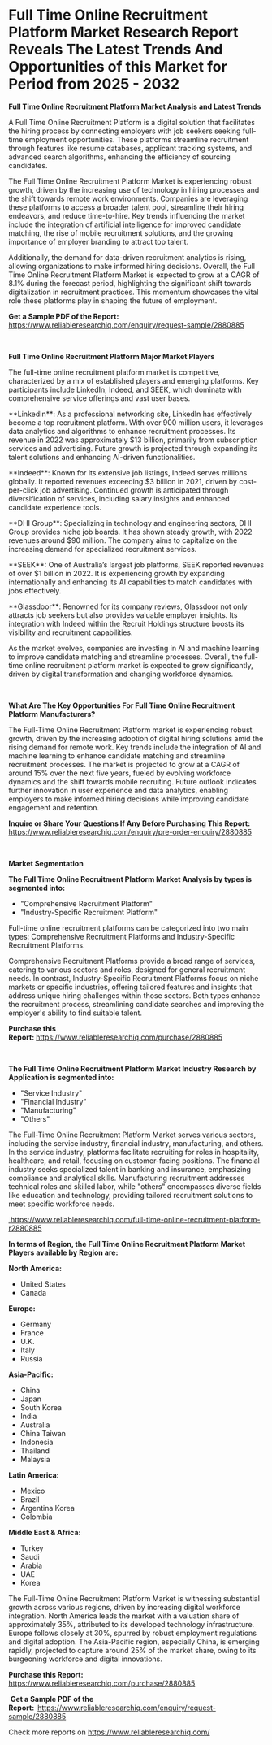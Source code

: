<p><h1>Full Time Online Recruitment Platform Market Research Report Reveals The Latest Trends And Opportunities of this Market for Period from 2025 - 2032</h1></p><p><strong>Full Time Online Recruitment Platform Market Analysis and Latest Trends</strong></p>
<p><p>A Full Time Online Recruitment Platform is a digital solution that facilitates the hiring process by connecting employers with job seekers seeking full-time employment opportunities. These platforms streamline recruitment through features like resume databases, applicant tracking systems, and advanced search algorithms, enhancing the efficiency of sourcing candidates.</p><p>The Full Time Online Recruitment Platform Market is experiencing robust growth, driven by the increasing use of technology in hiring processes and the shift towards remote work environments. Companies are leveraging these platforms to access a broader talent pool, streamline their hiring endeavors, and reduce time-to-hire. Key trends influencing the market include the integration of artificial intelligence for improved candidate matching, the rise of mobile recruitment solutions, and the growing importance of employer branding to attract top talent.</p><p>Additionally, the demand for data-driven recruitment analytics is rising, allowing organizations to make informed hiring decisions. Overall, the Full Time Online Recruitment Platform Market is expected to grow at a CAGR of 8.1% during the forecast period, highlighting the significant shift towards digitalization in recruitment practices. This momentum showcases the vital role these platforms play in shaping the future of employment.</p></p>
<p><strong>Get a Sample PDF of the Report:&nbsp;</strong> <a href="https://www.reliableresearchiq.com/enquiry/request-sample/2880885?utm_campaign=2732&utm_medium=2&utm_source=Github&utm_content=ia&utm_term=12032025&utm_id=full-time-online-recruitment-platform">https://www.reliableresearchiq.com/enquiry/request-sample/2880885</a></p>
<p>&nbsp;</p>
<p><strong>Full Time Online Recruitment Platform Major Market Players</strong></p>
<p><p>The full-time online recruitment platform market is competitive, characterized by a mix of established players and emerging platforms. Key participants include LinkedIn, Indeed, and SEEK, which dominate with comprehensive service offerings and vast user bases.</p><p>**LinkedIn**: As a professional networking site, LinkedIn has effectively become a top recruitment platform. With over 900 million users, it leverages data analytics and algorithms to enhance recruitment processes. Its revenue in 2022 was approximately $13 billion, primarily from subscription services and advertising. Future growth is projected through expanding its talent solutions and enhancing AI-driven functionalities.</p><p>**Indeed**: Known for its extensive job listings, Indeed serves millions globally. It reported revenues exceeding $3 billion in 2021, driven by cost-per-click job advertising. Continued growth is anticipated through diversification of services, including salary insights and enhanced candidate experience tools.</p><p>**DHI Group**: Specializing in technology and engineering sectors, DHI Group provides niche job boards. It has shown steady growth, with 2022 revenues around $90 million. The company aims to capitalize on the increasing demand for specialized recruitment services.</p><p>**SEEK**: One of Australia’s largest job platforms, SEEK reported revenues of over $1 billion in 2022. It is experiencing growth by expanding internationally and enhancing its AI capabilities to match candidates with jobs effectively.</p><p>**Glassdoor**: Renowned for its company reviews, Glassdoor not only attracts job seekers but also provides valuable employer insights. Its integration with Indeed within the Recruit Holdings structure boosts its visibility and recruitment capabilities.</p><p>As the market evolves, companies are investing in AI and machine learning to improve candidate matching and streamline processes. Overall, the full-time online recruitment platform market is expected to grow significantly, driven by digital transformation and changing workforce dynamics.</p></p>
<p>&nbsp;</p>
<p><strong>What Are The Key Opportunities For Full Time Online Recruitment Platform Manufacturers?</strong></p>
<p><p>The Full-Time Online Recruitment Platform market is experiencing robust growth, driven by the increasing adoption of digital hiring solutions amid the rising demand for remote work. Key trends include the integration of AI and machine learning to enhance candidate matching and streamline recruitment processes. The market is projected to grow at a CAGR of around 15% over the next five years, fueled by evolving workforce dynamics and the shift towards mobile recruiting. Future outlook indicates further innovation in user experience and data analytics, enabling employers to make informed hiring decisions while improving candidate engagement and retention.</p></p>
<p><strong>Inquire or Share Your Questions If Any Before Purchasing This Report:</strong> <a href="https://www.reliableresearchiq.com/enquiry/pre-order-enquiry/2880885?utm_campaign=2732&utm_medium=2&utm_source=Github&utm_content=ia&utm_term=12032025&utm_id=full-time-online-recruitment-platform">https://www.reliableresearchiq.com/enquiry/pre-order-enquiry/2880885</a></p>
<p>&nbsp;</p>
<p><strong>Market Segmentation</strong></p>
<p><strong>The Full Time Online Recruitment Platform Market Analysis by types is segmented into:</strong></p>
<p><ul><li>"Comprehensive Recruitment Platform"</li><li>"Industry-Specific Recruitment Platform"</li></ul></p>
<p><p>Full-time online recruitment platforms can be categorized into two main types: Comprehensive Recruitment Platforms and Industry-Specific Recruitment Platforms. </p><p>Comprehensive Recruitment Platforms provide a broad range of services, catering to various sectors and roles, designed for general recruitment needs. In contrast, Industry-Specific Recruitment Platforms focus on niche markets or specific industries, offering tailored features and insights that address unique hiring challenges within those sectors. Both types enhance the recruitment process, streamlining candidate searches and improving the employer's ability to find suitable talent.</p></p>
<p><strong>Purchase this Report:&nbsp;</strong><a href="https://www.reliableresearchiq.com/purchase/2880885?utm_campaign=2732&utm_medium=2&utm_source=Github&utm_content=ia&utm_term=12032025&utm_id=full-time-online-recruitment-platform">https://www.reliableresearchiq.com/purchase/2880885</a></p>
<p>&nbsp;</p>
<p><strong>The Full Time Online Recruitment Platform Market Industry Research by Application is segmented into:</strong></p>
<p><ul><li>"Service Industry"</li><li>"Financial Industry"</li><li>"Manufacturing"</li><li>"Others"</li></ul></p>
<p><p>The Full-Time Online Recruitment Platform Market serves various sectors, including the service industry, financial industry, manufacturing, and others. In the service industry, platforms facilitate recruiting for roles in hospitality, healthcare, and retail, focusing on customer-facing positions. The financial industry seeks specialized talent in banking and insurance, emphasizing compliance and analytical skills. Manufacturing recruitment addresses technical roles and skilled labor, while "others" encompasses diverse fields like education and technology, providing tailored recruitment solutions to meet specific workforce needs.</p></p>
<p><a href="https://www.reliableresearchiq.com/full-time-online-recruitment-platform-r2880885?utm_campaign=2732&utm_medium=2&utm_source=Github&utm_content=ia&utm_term=12032025&utm_id=full-time-online-recruitment-platform">&nbsp;https://www.reliableresearchiq.com/full-time-online-recruitment-platform-r2880885</a></p>
<p><strong>In terms of Region, the Full Time Online Recruitment Platform Market Players available by Region are:</strong></p>
<p>
    <p> <strong> North America: </strong>
        <ul>
            <li>United States</li>
            <li>Canada</li>
        </ul>
        </p> 
    <p> <strong> Europe: </strong>
        <ul>
            <li>Germany</li>
            <li>France</li>
            <li>U.K.</li>
            <li>Italy</li>
            <li>Russia</li>
        </ul>
        </p> 
    <p> <strong> Asia-Pacific: </strong>
        <ul>
            <li>China</li>
            <li>Japan</li>
            <li>South Korea</li>
            <li>India</li>
            <li>Australia</li>
            <li>China Taiwan</li>
            <li>Indonesia</li>
            <li>Thailand</li>
            <li>Malaysia</li>
        </ul>
        </p> 
    <p> <strong> Latin America: </strong>
        <ul>
            <li>Mexico</li>
            <li>Brazil</li>
            <li>Argentina Korea</li>
            <li>Colombia</li>
        </ul>
        </p> 
    <p> <strong> Middle East & Africa: </strong>
        <ul>
            <li>Turkey</li>
            <li>Saudi</li>
            <li>Arabia</li>
            <li>UAE</li>
            <li>Korea</li>
        </ul>
    </p>
    </p>
<p><p>The Full-Time Online Recruitment Platform Market is witnessing substantial growth across various regions, driven by increasing digital workforce integration. North America leads the market with a valuation share of approximately 35%, attributed to its developed technology infrastructure. Europe follows closely at 30%, spurred by robust employment regulations and digital adoption. The Asia-Pacific region, especially China, is emerging rapidly, projected to capture around 25% of the market share, owing to its burgeoning workforce and digital innovations.</p></p>
<p><strong>Purchase this Report: </strong><a href="https://www.reliableresearchiq.com/purchase/2880885?utm_campaign=2732&utm_medium=2&utm_source=Github&utm_content=ia&utm_term=12032025&utm_id=full-time-online-recruitment-platform">https://www.reliableresearchiq.com/purchase/2880885</a></p>
<p>&nbsp;<strong>Get a Sample PDF of the Report:&nbsp;&nbsp;</strong><a href="https://www.reliableresearchiq.com/enquiry/request-sample/2880885?utm_campaign=2732&utm_medium=2&utm_source=Github&utm_content=ia&utm_term=12032025&utm_id=full-time-online-recruitment-platform">https://www.reliableresearchiq.com/enquiry/request-sample/2880885</a></p>
<p><strong></strong></p>
<p>Check more reports on <a href="https://www.reliableresearchiq.com/?utm_campaign=2732&utm_medium=2&utm_source=Github&utm_content=ia&utm_term=12032025&utm_id=full-time-online-recruitment-platform">https://www.reliableresearchiq.com/</a></p>